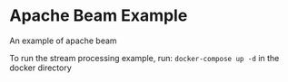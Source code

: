 # Apache Beam Example
An example of apache beam

To run the stream processing example, run:
`docker-compose up -d` in the docker directory
